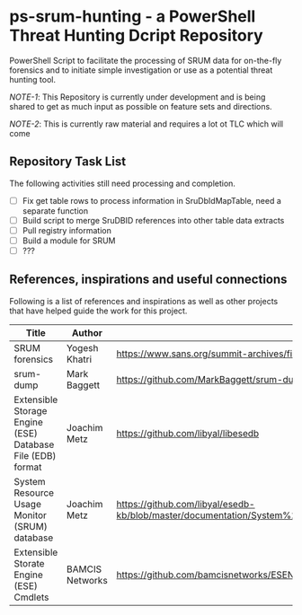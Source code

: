 ﻿# ps-srum-hunting - a PowerShell Threat Hunting Dcript Repository

PowerShell Script to facilitate the processing of SRUM data for on-the-fly forensics and to initiate simple investigation or use as a potential threat hunting tool.

*NOTE-1*: This Repository is currently under development and is being shared to get as much input as possible on feature sets and directions.

*NOTE-2*: This is currently raw material and requires a lot ot TLC which will come


## Repository Task List
The following activities still need processing and completion.
- [ ] Fix get table rows to process information in SruDbIdMapTable, need a separate function
- [ ] Build script to merge SruDBID references into other table data extracts
- [ ] Pull registry information
- [ ] Build a module for SRUM
- [ ] ???

## References, inspirations and useful connections
Following is a list of references and inspirations as well as other projects that have helped guide the work for this project.

Title|Author|Link
-----|------|----
SRUM forensics|Yogesh Khatri|https://www.sans.org/summit-archives/file/summit-archive-1492184583.pdf
srum-dump|Mark Baggett|https://github.com/MarkBaggett/srum-dump
Extensible Storage Engine (ESE) Database File (EDB) format|Joachim Metz|https://github.com/libyal/libesedb
System Resource Usage Monitor (SRUM) database|Joachim Metz|https://github.com/libyal/esedb-kb/blob/master/documentation/System%20Resource%20Usage%20Monitor%20(SRUM).asciidoc
Extensible Storate Engine (ESE) Cmdlets|BAMCIS Networks|https://github.com/bamcisnetworks/ESENT
